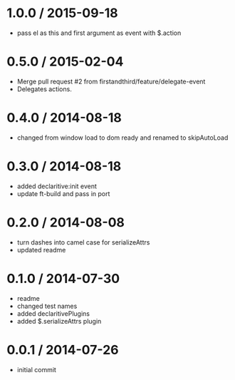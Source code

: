 
1.0.0 / 2015-09-18
==================

  * pass el as this and first argument as event with $.action

0.5.0 / 2015-02-04
==================

  * Merge pull request #2 from firstandthird/feature/delegate-event
  * Delegates actions.

0.4.0 / 2014-08-18 
==================

  * changed from window load to dom ready and renamed to skipAutoLoad

0.3.0 / 2014-08-18 
==================

  * added declaritive:init event
  * update ft-build and pass in port

0.2.0 / 2014-08-08 
==================

  * turn dashes into camel case for serializeAttrs
  * updated readme

0.1.0 / 2014-07-30 
==================

  * readme
  * changed test names
  * added declaritivePlugins
  * added $.serializeAttrs plugin

0.0.1 / 2014-07-26 
==================

  * initial commit
